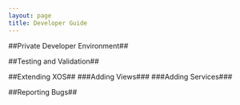 ```yaml
---
layout: page
title: Developer Guide
---
```


##Private Developer Environment##

##Testing and Validation##

##Extending XOS##
###Adding Views###
###Adding Services###

##Reporting Bugs##

